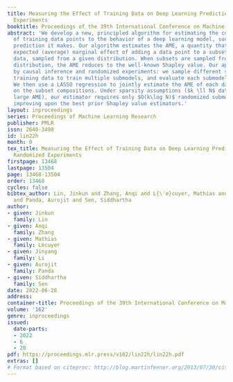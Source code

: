 ```yaml
---
title: Measuring the Effect of Training Data on Deep Learning Predictions via Randomized
  Experiments
booktitle: Proceedings of the 39th International Conference on Machine Learning
abstract: 'We develop a new, principled algorithm for estimating the contribution
  of training data points to the behavior of a deep learning model, such as a specific
  prediction it makes. Our algorithm estimates the AME, a quantity that measures the
  expected (average) marginal effect of adding a data point to a subset of the training
  data, sampled from a given distribution. When subsets are sampled from the uniform
  distribution, the AME reduces to the well-known Shapley value. Our approach is inspired
  by causal inference and randomized experiments: we sample different subsets of the
  training data to train multiple submodels, and evaluate each submodel’s behavior.
  We then use a LASSO regression to jointly estimate the AME of each data point, based
  on the subset compositions. Under sparsity assumptions ($k \ll N$ datapoints have
  large AME), our estimator requires only $O(k\log N)$ randomized submodel trainings,
  improving upon the best prior Shapley value estimators.'
layout: inproceedings
series: Proceedings of Machine Learning Research
publisher: PMLR
issn: 2640-3498
id: lin22h
month: 0
tex_title: Measuring the Effect of Training Data on Deep Learning Predictions via
  Randomized Experiments
firstpage: 13468
lastpage: 13504
page: 13468-13504
order: 13468
cycles: false
bibtex_author: Lin, Jinkun and Zhang, Anqi and L{\'e}cuyer, Mathias and Li, Jinyang
  and Panda, Aurojit and Sen, Siddhartha
author:
- given: Jinkun
  family: Lin
- given: Anqi
  family: Zhang
- given: Mathias
  family: Lécuyer
- given: Jinyang
  family: Li
- given: Aurojit
  family: Panda
- given: Siddhartha
  family: Sen
date: 2022-06-28
address:
container-title: Proceedings of the 39th International Conference on Machine Learning
volume: '162'
genre: inproceedings
issued:
  date-parts:
  - 2022
  - 6
  - 28
pdf: https://proceedings.mlr.press/v162/lin22h/lin22h.pdf
extras: []
# Format based on citeproc: http://blog.martinfenner.org/2013/07/30/citeproc-yaml-for-bibliographies/
---
```

